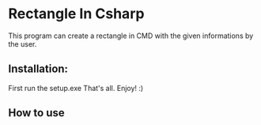 # Rectangle In Csharp
This program can create a rectangle in CMD with the given informations by the user.

## Installation:

First run the setup.exe
That's all. Enjoy! :)

## How to use




